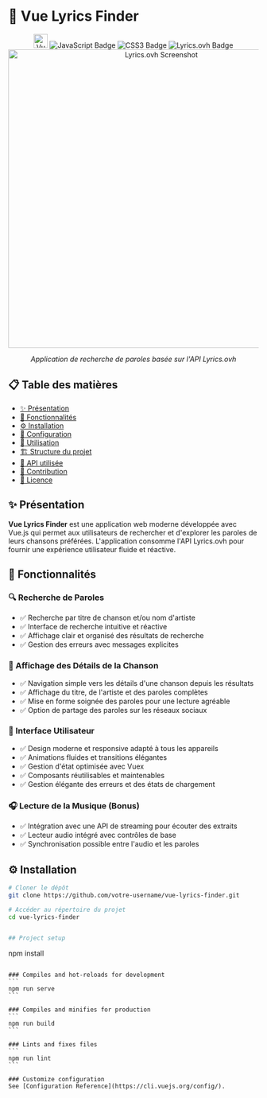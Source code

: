 # 🎵 Vue Lyrics Finder

<div align="center">
  <img src="https://sjc.microlink.io/qqBJU9qYhtMuB6jLSC2JGH8HGe7nFa7LVK70AkLKvjHw9CNGMsiuh8PzeoW0iJ6kQ1oDznwsaMAVrsMteindrg.jpeg" alt="Vue.js Badge" height="28px">
  <img src="https://img.shields.io/badge/JavaScript-F7DF1E?style=for-the-badge&logo=javascript&logoColor=black" alt="JavaScript Badge">
  <img src="https://img.shields.io/badge/CSS3-1572B6?style=for-the-badge&logo=css3&logoColor=white" alt="CSS3 Badge">
  <img src="https://img.shields.io/badge/Lyrics.ovh-API-orange?style=for-the-badge" alt="Lyrics.ovh Badge">
</div>

<div align="center">
  <img src="https://sjc.microlink.io/gSgVuopWToHZNwJL5JGDdPtR-Ra50RuNN0Np-7lWuDP2Ftum08p7Ru1K3tTE-INkevbklnTXxbg3pHd4XP776w.jpeg" alt="Lyrics.ovh Screenshot" width="600px">
  <p><em>Application de recherche de paroles basée sur l'API Lyrics.ovh</em></p>
</div>

## 📋 Table des matières

- [✨ Présentation](#-présentation)
- [🚀 Fonctionnalités](#-fonctionnalités)
- [⚙️ Installation](#️-installation)
- [🔧 Configuration](#-configuration)
- [📱 Utilisation](#-utilisation)
- [🏗️ Structure du projet](#️-structure-du-projet)
- [🔌 API utilisée](#-api-utilisée)
- [🤝 Contribution](#-contribution)
- [📄 Licence](#-licence)

## ✨ Présentation

**Vue Lyrics Finder** est une application web moderne développée avec Vue.js qui permet aux utilisateurs de rechercher et d'explorer les paroles de leurs chansons préférées. L'application consomme l'API Lyrics.ovh pour fournir une expérience utilisateur fluide et réactive.

## 🚀 Fonctionnalités

### 🔍 Recherche de Paroles
- ✅ Recherche par titre de chanson et/ou nom d'artiste
- ✅ Interface de recherche intuitive et réactive
- ✅ Affichage clair et organisé des résultats de recherche
- ✅ Gestion des erreurs avec messages explicites

### 📝 Affichage des Détails de la Chanson
- ✅ Navigation simple vers les détails d'une chanson depuis les résultats
- ✅ Affichage du titre, de l'artiste et des paroles complètes
- ✅ Mise en forme soignée des paroles pour une lecture agréable
- ✅ Option de partage des paroles sur les réseaux sociaux

### 🎨 Interface Utilisateur
- ✅ Design moderne et responsive adapté à tous les appareils
- ✅ Animations fluides et transitions élégantes
- ✅ Gestion d'état optimisée avec Vuex
- ✅ Composants réutilisables et maintenables
- ✅ Gestion élégante des erreurs et des états de chargement

### 🎧 Lecture de la Musique (Bonus)
- ✅ Intégration avec une API de streaming pour écouter des extraits
- ✅ Lecteur audio intégré avec contrôles de base
- ✅ Synchronisation possible entre l'audio et les paroles

## ⚙️ Installation

```bash
# Cloner le dépôt
git clone https://github.com/votre-username/vue-lyrics-finder.git

# Accéder au répertoire du projet
cd vue-lyrics-finder


## Project setup
```
npm install
````

### Compiles and hot-reloads for development
```
npm run serve
```

### Compiles and minifies for production
```
npm run build
```

### Lints and fixes files
```
npm run lint
```

### Customize configuration
See [Configuration Reference](https://cli.vuejs.org/config/).
